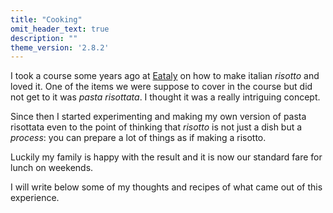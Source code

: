 ```yaml
---
title: "Cooking"
omit_header_text: true
description: ""
theme_version: '2.8.2'
---
```


 I took a course some years ago at
[Eataly](https://www.eataly.net/it_it/negozi/trieste) on how to make
italian *risotto* and loved it. One of the items we were suppose to
cover in the course but did not get to it was *pasta risottata*. I
thought it was a really intriguing concept.

Since then I started experimenting and making my own version of pasta
risottata even to the point of thinking that *risotto* is not just a
dish but a *process*: you can prepare a lot of things as if making a
risotto.

Luckily my family is happy with the result and it is now our standard
fare for lunch on weekends.

I will write below some of my thoughts and recipes of what came out of
this experience.
